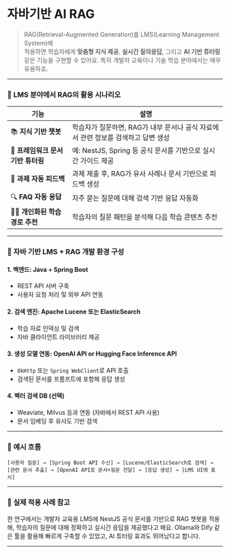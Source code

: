 # 자바기반 AI RAG
> RAG(Retrieval-Augmented Generation)를 LMS(Learning Management System)에   
> 적용하면 학습자에게 **맞춤형 지식 제공**, **실시간 질의응답**, 그리고 **AI 기반 튜터링** 같은 기능을 구현할 수 있어요.
> 특히 개발자 교육이나 기술 학습 분야에서는 매우 유용하죠.

---

### 🎯 LMS 분야에서 RAG의 활용 시나리오

| 기능 | 설명 |
|------|------|
| 📚 **지식 기반 챗봇** | 학습자가 질문하면, RAG가 내부 문서나 공식 자료에서 관련 정보를 검색하고 답변 생성 |
| 🧠 **프레임워크 문서 기반 튜터링** | 예: NestJS, Spring 등 공식 문서를 기반으로 실시간 가이드 제공 |
| 📝 **과제 자동 피드백** | 과제 제출 후, RAG가 유사 사례나 문서 기반으로 피드백 생성 |
| 🔍 **FAQ 자동 응답** | 자주 묻는 질문에 대해 검색 기반 응답 자동화 |
| 🧑‍🏫 **개인화된 학습 경로 추천** | 학습자의 질문 패턴을 분석해 다음 학습 콘텐츠 추천 |

---

### 🧰 자바 기반 LMS + RAG 개발 환경 구성

#### 1. 백엔드: Java + Spring Boot
- REST API 서버 구축
- 사용자 요청 처리 및 외부 API 연동

#### 2. 검색 엔진: Apache Lucene 또는 ElasticSearch
- 학습 자료 인덱싱 및 검색
- 자바 클라이언트 라이브러리 제공

#### 3. 생성 모델 연동: OpenAI API or Hugging Face Inference API
- `OkHttp` 또는 `Spring WebClient`로 API 호출
- 검색된 문서를 프롬프트에 포함해 응답 생성

#### 4. 벡터 검색 DB (선택)
- Weaviate, Milvus 등과 연동 (자바에서 REST API 사용)
- 문서 임베딩 후 유사도 기반 검색

---

### 🧪 예시 흐름

```plaintext
[사용자 질문] → [Spring Boot API 수신] → [Lucene/ElasticSearch로 검색] → 
[관련 문서 추출] → [OpenAI API로 문서+질문 전달] → [응답 생성] → [LMS UI에 표시]
```

---

### 📌 실제 적용 사례 참고

한 연구에서는 개발자 교육용 LMS에 NestJS 공식 문서를 기반으로 RAG 챗봇을 적용해, 학습자의 질문에 대해 정확하고 실시간 응답을 제공했다고 해요. Ollama와 Dify 같은 툴을 활용해 빠르게 구축할 수 있었고, AI 튜터링 효과도 뛰어났다고 합니다.

---
